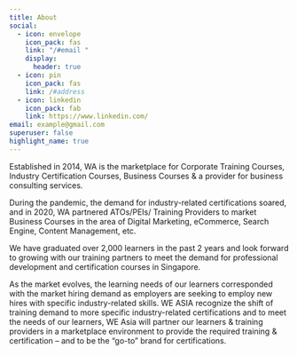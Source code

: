 ```yaml
---
title: About
social:
  - icon: envelope
    icon_pack: fas
    link: "/#email "
    display:
      header: true
  - icon: pin
    icon_pack: fas
    link: /#address
  - icon: linkedin
    icon_pack: fab
    link: https://www.linkedin.com/
email: example@gmail.com
superuser: false
highlight_name: true
---
```

Established in 2014, WA is the marketplace for Corporate Training Courses, Industry Certification Courses, Business Courses & a provider for business consulting services. 

During the pandemic, the demand for industry-related certifications soared, and in 2020, WA partnered ATOs/PEIs/ Training Providers to market Business Courses in the area of Digital Marketing, eCommerce, Search Engine, Content Management, etc.  

We have graduated over 2,000 learners in the past 2 years and look forward to growing with our training partners to meet the demand for professional development and certification courses in Singapore.

As the market evolves, the learning needs of our learners corresponded with the market hiring demand as employers are seeking to employ new hires with specific industry-related skills. WE ASIA recognize the shift of training demand to more specific industry-related certifications and to meet the needs of our learners, WE Asia will partner our learners & training providers in a marketplace environment to provide the required training & certification – and to be the “go-to” brand for certifications.
